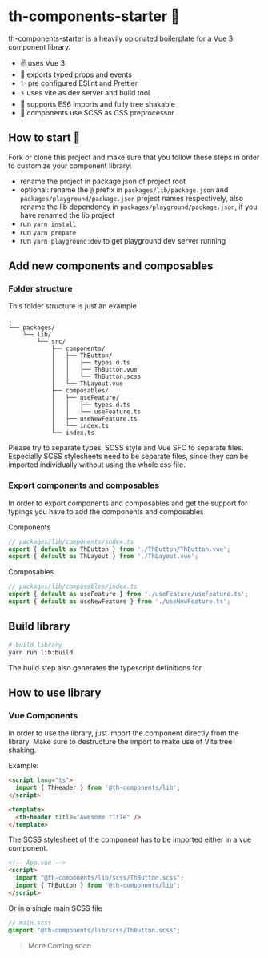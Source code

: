 # th-components-starter 🧱

th-components-starter is a heavily opionated boilerplate for a Vue 3 component library.

* ✌️ uses Vue 3
* 💪 exports typed props and events 
* ✨ pre configured ESlint and Prettier
* ⚡️ uses vite as dev server and build tool
* 🧩 supports ES6 imports and fully tree shakable
* 🎨 components use SCSS as CSS preprocessor

## How to start 🚀

Fork or clone this project and make sure that you follow these steps in order to customize your component library: 

*  rename the project in package.json of project root
* optional: rename the `@` prefix in `packages/lib/package.json` and `packages/playground/package.json` project names respectively, also rename the lib dependency in `packages/playground/package.json`, if you have renamed the lib project
* run `yarn install`
* run `yarn prepare` 
* run `yarn playground:dev` to get playground dev server running

## Add new components and composables

### Folder structure
This folder structure is just an example

```
.
└── packages/
    └── lib/
        └── src/
            ├── components/
            │   ├── ThButton/
            │   │   ├── types.d.ts
            │   │   ├── ThButton.vue
            │   │   └── ThButton.scss
            │   └── ThLayout.vue
            ├── composables/
            │   ├── useFeature/
            │   │   ├── types.d.ts
            │   │   └── useFeature.ts
            │   ├── useNewFeature.ts
            │   └── index.ts
            └── index.ts
```

Please try to separate types, SCSS style and Vue SFC to separate files. Especially SCSS stylesheets need to be separate files, since they can be imported individually without using the whole css file.

### Export components and composables
In order to export components and composables and get the support for typings you have to add the components and composables 

Components

``` typescript
// packages/lib/components/index.ts
export { default as ThButton } from './ThButton/ThButton.vue';
export { default as ThLayout } from './ThLayout.vue';
```

Composables
```typescript
// packages/lib/composables/index.ts
export { default as useFeature } from './useFeature/useFeature.ts';
export { default as useNewFeature } from './useNewFeature.ts';
```

## Build library
``` bash
# build library
yarn run lib:build
```

The build step also generates the typescript definitions for 

## How to use library

### Vue Components
In order to use the library, just import the component directly from the library.
Make sure to destructure the import to make use of Vite tree shaking.

Example:
``` html
<script lang="ts">
  import { ThHeader } from '@th-components/lib';
</script>

<template>
  <th-header title="Awesome title" />
</template>
```
The SCSS stylesheet of the component has to be imported either in a vue component.

``` html
<!-- App.vue -->
<script>
  import "@th-components/lib/scss/ThButton.scss";
  import { ThButton } from "@th-components/lib";
</script>
```

Or in a single main SCSS file
``` scss
// main.scss
@import "@th-components/lib/scss/ThButton.scss";
```

> More Coming soon